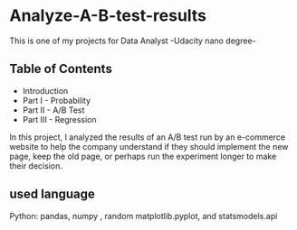 # Analyze-A-B-test-results
This is one of my projects for Data Analyst -Udacity nano degree-

## Table of Contents
- Introduction
- Part I - Probability
- Part II - A/B Test
- Part III - Regression

In this project, I analyzed the results of an A/B test run by an e-commerce website to help the company understand if they should implement the new page, keep the old page, or perhaps run the experiment longer to make their decision.

## used language 
Python: pandas, numpy , random matplotlib.pyplot, and statsmodels.api 

